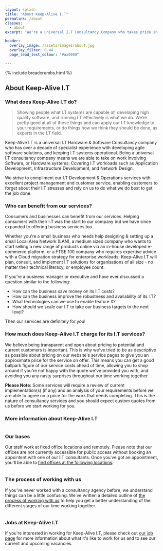 ```yaml
---
layout: splash
title: "About Keep-Alive I.T"
permalink: /about
classes:
  - about
excerpt: "We're a universal I.T Consultancy Company who takes pride in our work. Learn more about our Company values, our vision, and how to join the 'Keep-Alive I.T family' as an employee."

header:
  overlay_image: /assets/images/about.jpg
  overlay_filter: 0.44
  page_lead_text_colour: "#aa0000"

---
```



{% include breadcrumbs.html %}

## <i class="fas fa-info-circle page-title-icon" aria-hidden="true"></i> About Keep-Alive I.T

### What does Keep-Alive I.T do?
<blockquote data-aos="fade-down" data-aos-once="true">
  <p>Showing people what I.T systems are capable of, developing high quality software, and running I.T effectively is what we do. We’re pretty good at all of these things and can apply our I.T knowledge to your requirements, or do things how we think they should be done, as experts in the I.T field.</p>
</blockquote>

Keep-Alive I.T is a universal I.T Hardware & Software Consultancy company who has over a decade of specialist experience with developing agile software solutions, and keeping I.T systems operational. Being a universal I.T consultancy company means we are able to take on work involving Software, or Hardware systems; Covering I.T workloads such as Application Development, Infrastructure Development, and Network Design. 

We strive to compliment our I.T Development & Operations services with excellent project management and customer service, enabling customers to forget about their I.T stresses and rely on us to do what we do best to get the job done. 

<div class="divider div-transparent div-arrow-down"></div>

### Who can benefit from our services?

Consumers and businesses can benefit from our services. Helping consumers with their I.T was the start to our company but we have since expanded to offering business services too.

Whether you're a small business who needs help designing & setting up a small Local Area Network (LAN), a medium sized company who wants to start selling a new range of products online via an in-house developed e-commerce platform, or a FTSE 100 company who requires expertise advice with a Cloud
migration strategy for enterprise workloads; Keep-Alive I.T will plan, consult, and implement I.T solutions for organisations of all size - no matter their technical literacy, or employee count.

If you're a business manager or executive and have ever discussed a question similar to the following:

- How can the business save money on its I.T costs?
- How can the business improve the robustness and availability of its I.T?
- What technologies can we use to enable feature X?
- How should we scale our I.T to take our business targets to the next level?

Then our services are definitely for you!

<div class="divider div-transparent div-arrow-down"></div>

### How much does Keep-Alive I.T charge for its I.T services?
We believe being transparent and open about pricing to potential and current customers is important. This is why we've tried to be as descriptive as possible about pricing on our website's service pages to give you an approximate price for the service on offer. This means you can get a good ballpark figure of our service costs ahead of time, allowing you to shop around if you're not happy with the quote we've provided you with, and avoiding you any nasty surprises throughout our time working together.

<p class="notice--info"><i class="fas fa-info-circle"></i> <strong>Please Note:</strong> Some services will require a review of current implementation(s) (if any) and an analysis of your requirements before we are able to agree on a price for the work that needs completing. This is the nature of consultancy services and you should expect custom quotes from us before we start working for you.</p>


<div class="divider div-transparent div-arrow-down"></div>

### More information about Keep-Alive I.T

<div class="row about-row" data-aos="fade-down" data-aos-once="true">
    <div class="col-xs-12">
        <div class="row">
            <div class="col-xs-2">
                <img class="lazy" data-src="/assets/images/icons/location.png"/>        
            </div>
            <div class="col-xs-10">
                <h3>Our bases</h3>
                <p>
                    Our staff work at fixed office locations and remotely. Please note that our offices are not currently accessible for public access without booking an appointent with one of our I.T consultants. Once you've got an appointment, you'll be able to <a href="/about/how-to-find-us">find offices at the following locations</a>.
                </p>
            </div>
        </div>
    </div>
</div>

<div class="divider div-transparent div-arrow-down"></div>

<div class="row about-row" data-aos="fade-down" data-aos-once="true">
    <div class="col-xs-12">
        <div class="row">
            <div class="col-xs-2">
                <img class="lazy" data-src="/assets/images/icons/process.png"/>        
            </div>
            <div class="col-xs-10">
                <h3>The process of working with us</h3>
                <p>If you've never worked with a consultancy agency before, we understand things can be a little confusing. We've written a detailed outline of <a href="/about/the-process-of-working-with-us">the process of working with us</a> to help you get a better understanding of the different stages of our time working together.</p>
            </div>
        </div>
    </div>
</div>

<div class="divider div-transparent div-arrow-down"></div>

<div class="row about-row">
    <div class="col-xs-12" data-aos="fade-down" data-aos-once="true">
        <div class="row">
            <div class="col-xs-2">
                <img class="lazy" data-src="/assets/images/icons/career.png"/>        
            </div>
            <div class="col-xs-10">
                <h3>Jobs at Keep-Alive I.T</h3>
                <p>If you're interested in working for Keep-Alive I.T, please check out <a href="/jobs">our job page</a> for more information about what it's like to work for us and to see our current and upcoming vacancies.</p>
            </div>
        </div>
    </div>
</div>
